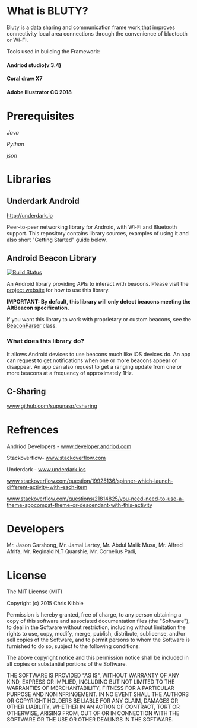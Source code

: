 # What is BLUTY?

Bluty is a data sharing and communication frame work,that improves connectivity local area connections through the convenience of bluetooth or Wi-Fi.

Tools used in building the Framework:
#### Andriod studio(v 3.4)
#### Coral draw X7
#### Adobe illustrator CC 2018
 
# Prerequisites

*Java*

*Python*

*json*


# Libraries

## Underdark Android
http://underdark.io

Peer-to-peer networking library for Android, with Wi-Fi and Bluetooth support.
This repository contains library sources, examples of using it and also short "Getting Started" guide below.

## Android Beacon Library

[![Build Status](https://circleci.com/gh/AltBeacon/android-beacon-library.png?circle-token=4e11fb0dccaa8b98bc67fdbe38b179e4a7d07c27)](https://circleci.com/gh/AltBeacon/android-beacon-library)

An Android library providing APIs to interact with beacons.  Please visit the
[project website](http://altbeacon.github.io/android-beacon-library/) for how to use this library.

**IMPORTANT: By default, this library will only detect beacons meeting the AltBeacon specification.**

If you want this library to work with proprietary or custom beacons, see the [BeaconParser](http://altbeacon.github.io/android-beacon-library/javadoc/org/altbeacon/beacon/BeaconParser.html) class.

### What does this library do?

It allows Android devices to use beacons much like iOS devices do.  An app can request to get notifications when one
or more beacons appear or disappear.  An app can also request to get a ranging update from one or more beacons
at a frequency of approximately 1Hz.

## C-Sharing
www.github.com/supunasp/csharing


# Refrences

Andriod Developers - www.developer.andriod.com

Stackoverflow- www.stackoverflow.com

Underdark  - www.underdark.ios

www.stackoverflow.com/question/19925136/spinner-which-launch-different-activity-with-each-item

www.stackoverflow.com/questions/21814825/you-need-need-to-use-a-theme-appcompat-theme-or-descendant-with-this-activity



# Developers

Mr. Jason Garshong,
Mr. Jamal Lartey, 
Mr. Abdul Malik Musa,
Mr. Alfred Afrifa,
Mr. Reginald N.T Quarshie,
Mr. Cornelius Padi,


# License
 
The MIT License (MIT)

Copyright (c) 2015 Chris Kibble

Permission is hereby granted, free of charge, to any person obtaining a copy of this software and associated documentation files (the "Software"), to deal in the Software without restriction, including without limitation the rights to use, copy, modify, merge, publish, distribute, sublicense, and/or sell copies of the Software, and to permit persons to whom the Software is furnished to do so, subject to the following conditions:

The above copyright notice and this permission notice shall be included in all copies or substantial portions of the Software.

THE SOFTWARE IS PROVIDED "AS IS", WITHOUT WARRANTY OF ANY KIND, EXPRESS OR IMPLIED, INCLUDING BUT NOT LIMITED TO THE WARRANTIES OF MERCHANTABILITY, FITNESS FOR A PARTICULAR PURPOSE AND NONINFRINGEMENT. IN NO EVENT SHALL THE AUTHORS OR COPYRIGHT HOLDERS BE LIABLE FOR ANY CLAIM, DAMAGES OR OTHER LIABILITY, WHETHER IN AN ACTION OF CONTRACT, TORT OR OTHERWISE, ARISING FROM, OUT OF OR IN CONNECTION WITH THE SOFTWARE OR THE USE OR OTHER DEALINGS IN THE SOFTWARE.
















